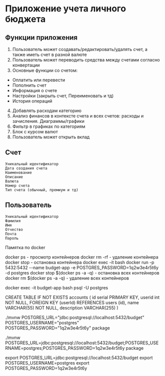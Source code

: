 # Приложение учета личного бюджета
## Функции приложения
1. Пользователь может создавать/редактировать/удалять счет, а также иметь счет в разной валюте
2. Пользователь может переводить средства между счетами согласно конвертации
3. Основные функции со счетом:
- Оплатить или перевести
- Пополнить счет
- Информация о счете
- Настройки (закрыть счет, Переименовать и тд)
- История операций
4. Добавлять расходам категорию
5. Анализ финансов в контексте счета и всех счетов: расходы и зачисления. Диаграммы/графики
6. Фильтр в графиках по категориям
7. Блок с курсом валют
8. Пользователь может открыть вклад

## Счет
```
Уникальный идентификатор
Дата создания счета
Наименование
Описание
Валюта
Номер счета
Тип счета (обычный, премиум и тд)
```

## Пользователь
```
Уникальный идентификатор
Фамилия
Имя
Отчество
Почта
Пароль
```

Памятка по docker

docker ps - просмотр контейнеров
docker rm -rf <name> - удаление контейнера
docker stop <name> - остановка контейнера
docker exec -it  <name> bash
docker run -p 5432:5432 --name budget-app -e POSTGRES_PASSWORD=1q2w3e4r5t6y -d postgres
docker stop $(docker ps -a -q) - остановка всех контейнеров
docker rm $(docker ps -a -q) - удаление всех контейнеров

docker exec -it budget-app bash
psql -U postgres

CREATE TABLE IF NOT EXISTS accounts (
	id serial PRIMARY KEY,
	userid int NOT NULL,
	FOREIGN KEY (userId) REFERENCES users (id),
	name VARCHAR(55) NOT NULL,
	description VARCHAR(255)
)

./mvnw POSTGRES_URL="jdbc:postgresql://localhost:5432/budget" POSTGRES_USERNAME="postgres" POSTGRES_PASSWORD="1q2w3e4r5t6y" package

./mvnw POSTGRES_URL=jdbc:postgresql://localhost:5432/budget;POSTGRES_USERNAME=postgres;POSTGRES_PASSWORD=1q2w3e4r5t6y package  

export POSTGRES_URL=jdbc:postgresql://localhost:5432/budget
export POSTGRES_USERNAME=postgres 
export POSTGRES_PASSWORD=1q2w3e4r5t6y 